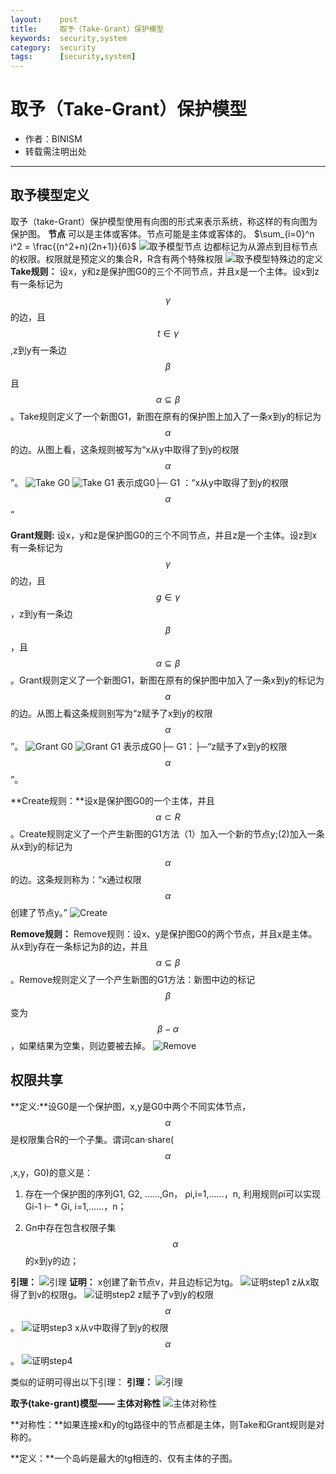 ```yaml
---
layout:    post
title:     取予（Take-Grant）保护模型
keywords:  security,system
category:  security
tags:      [security,system]
---
```

# 取予（Take-Grant）保护模型

* 作者：BINISM
* 转载需注明出处
---

## 取予模型定义
取予（take-Grant）保护模型使用有向图的形式来表示系统，称这样的有向图为保护图。
**节点**
可以是主体或客体。节点可能是主体或客体的。
 $\sum_{i=0}^n i^2 = \frac{(n^2+n)(2n+1)}{6}$ 
![取予模型节点](/images/images/security/take-grant-pic1.png)
边都标记为从源点到目标节点的权限。权限就是预定义的集合R，R含有两个特殊权限
![取予模型特殊边的定义](/images/images/security/take-grant-pic2.png)
**Take规则：**
设x，y和z是保护图G0的三个不同节点，并且x是一个主体。设x到z有一条标记为 $$\gamma$$ 的边，且 $$t\in\gamma$$ ,z到y有一条边 $$\beta$$ 且 $$\alpha\subseteq\beta$$ 。Take规则定义了一个新图G1，新图在原有的保护图上加入了一条x到y的标记为 $$\alpha$$ 的边。从图上看，这条规则被写为“x从y中取得了到y的权限 $$\alpha$$ ”。
![Take G0](/images/images/security/take-grant-pic3.png) ![Take G1](/images/images/security/take-grant-pic4.png)
表示成G0├─ G1 ：“x从y中取得了到y的权限 $$\alpha$$ ”

**Grant规则:**
设x，y和z是保护图G0的三个不同节点，并且z是一个主体。设z到x有一条标记为 $$\gamma$$ 的边，且 $$g\in\gamma$$ ，z到y有一条边 $$\beta$$ ，且 $$\alpha\subseteq\beta$$ 。Grant规则定义了一个新图G1，新图在原有的保护图中加入了一条x到y的标记为 $$\alpha$$ 的边。从图上看这条规则别写为“z赋予了x到y的权限 $$\alpha$$ ”。
![Grant G0](/images/images/security/take-grant-pic5.png)
![Grant G1](/images/images/security/take-grant-pic6.png)
表示成G0├─ G1：├─“z赋予了x到y的权限 $$\alpha$$ ”。

**Create规则：**设x是保护图G0的一个主体，并且 $$\alpha\subset R$$ 。Create规则定义了一个产生新图的G1方法（1）加入一个新的节点y;(2)加入一条从x到y的标记为 $$\alpha$$ 的边。这条规则称为：“x通过权限 $$\alpha$$ 创建了节点y。”
![Create](/images/images/security/take-grant-pic7.png)

**Remove规则：** Remove规则：设x、y是保护图G0的两个节点，并且x是主体。从x到y存在一条标记为β的边，并且 $$\alpha\subseteq\beta$$ 。Remove规则定义了一个产生新图的G1方法：新图中边的标记 $$\beta$$变为$$β-α$$ ，如果结果为空集，则边要被去掉。
![Remove](/images/images/security/take-grant-pic16.png)

## 权限共享
**定义:**设G0是一个保护图，x,y是G0中两个不同实体节点， $$\alpha$$ 是权限集合R的一个子集。谓词can·share( $$\alpha$$ ,x,y，G0)的意义是：
1. 存在一个保护图的序列G1, G2, ……,Gn， ρi,i=1,……，n, 利用规则ρi可以实现Gi-1 ⊢ * Gi, i=1,……，n；

1. Gn中存在包含权限子集 $$\alpha$$ 的x到y的边；

**引理：**
![引理](/images/images/security/take-grant-pic9.png)
**证明：**
x创建了新节点v，并且边标记为tg。
![证明step1](/images/images/security/take-grant-pic10.png)
z从x取得了到v的权限g。
![证明step2](/images/images/security/take-grant-pic11.png)
z赋予了v到y的权限 $$\alpha$$ 。
![证明step3](/images/images/security/take-grant-pic12.png)
x从v中取得了到y的权限 $$\alpha$$ 。
![证明step4](/images/images/security/take-grant-pic13.png)

类似的证明可得出以下引理：
**引理：**
![引理](/images/images/security/take-grant-pic14.png)

**取予(take-grant)模型—— 主体对称性**
![主体对称性](/images/images/security/take-grant-pic15.png)

**对称性：**如果连接x和y的tg路径中的节点都是主体，则Take和Grant规则是对称的。

**定义：**一个岛屿是最大的tg相连的、仅有主体的子图。

